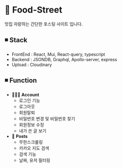 # 🍔 Food-Street
맛집 자랑하는 간단한 포스팅 사이트 입니다.

## ◾ Stack
- FrontEnd : React, Mui, React-query, typescript
- Backend : JSONDB, Graphql, Apollo-server, express
- Upload : Cloudinary

## ◾ Function

- 👩🏻‍💻  **Account** 
  - 로그인 기능
  - 로그아웃
  - 회원탈퇴
  - 비밀번호 변경 및 비밀번호 찾기
  - 회원정보 수정
  - 내가 쓴 글 보기
- 🥯 **Posts**
  - 무한스크롤링
  - 카카오 지도 검색
  - 검색 기능
  - 날짜, 유저 필터링


